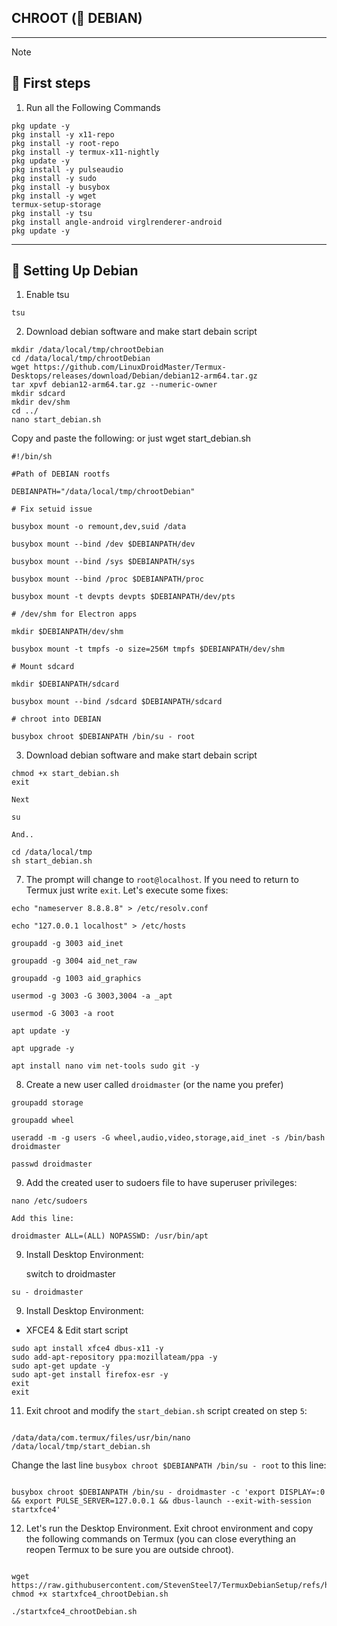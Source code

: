 ## CHROOT (🍥 DEBIAN)
---

> [!NOTE]

## 🏁 First steps <a name=first-steps-chroot></a>


1. Run all the Following Commands
```
pkg update -y
pkg install -y x11-repo
pkg install -y root-repo
pkg install -y termux-x11-nightly
pkg update -y
pkg install -y pulseaudio
pkg install -y sudo
pkg install -y busybox
pkg install -y wget
termux-setup-storage
pkg install -y tsu
pkg install angle-android virglrenderer-android
pkg update -y
```

---

## 🍥 Setting Up Debian<a name=debian-chroot-manual></a>

1. Enable tsu
```
tsu
```

2. Download debian software and make start debain script 

```
mkdir /data/local/tmp/chrootDebian
cd /data/local/tmp/chrootDebian
wget https://github.com/LinuxDroidMaster/Termux-Desktops/releases/download/Debian/debian12-arm64.tar.gz
tar xpvf debian12-arm64.tar.gz --numeric-owner
mkdir sdcard
mkdir dev/shm
cd ../
nano start_debian.sh
```

Copy and paste the following: or just wget start_debian.sh

```
#!/bin/sh

#Path of DEBIAN rootfs

DEBIANPATH="/data/local/tmp/chrootDebian"

# Fix setuid issue

busybox mount -o remount,dev,suid /data

busybox mount --bind /dev $DEBIANPATH/dev

busybox mount --bind /sys $DEBIANPATH/sys

busybox mount --bind /proc $DEBIANPATH/proc

busybox mount -t devpts devpts $DEBIANPATH/dev/pts

# /dev/shm for Electron apps

mkdir $DEBIANPATH/dev/shm

busybox mount -t tmpfs -o size=256M tmpfs $DEBIANPATH/dev/shm

# Mount sdcard

mkdir $DEBIANPATH/sdcard

busybox mount --bind /sdcard $DEBIANPATH/sdcard

# chroot into DEBIAN

busybox chroot $DEBIANPATH /bin/su - root

```

3. Download debian software and make start debain script 

```
chmod +x start_debian.sh
exit
```

	Next

```
su
```

	And..

```
cd /data/local/tmp
sh start_debian.sh
```

7. The prompt will change to `root@localhost`. If you need to return to Termux just write `exit`. Let's execute some fixes:

```
echo "nameserver 8.8.8.8" > /etc/resolv.conf

echo "127.0.0.1 localhost" > /etc/hosts

groupadd -g 3003 aid_inet

groupadd -g 3004 aid_net_raw

groupadd -g 1003 aid_graphics

usermod -g 3003 -G 3003,3004 -a _apt

usermod -G 3003 -a root

apt update -y

apt upgrade -y

apt install nano vim net-tools sudo git -y

```

8. Create a new user called `droidmaster` (or the name you prefer)

```
groupadd storage

groupadd wheel

useradd -m -g users -G wheel,audio,video,storage,aid_inet -s /bin/bash droidmaster

passwd droidmaster

```

9. Add the created user to sudoers file to have superuser privileges:

```
nano /etc/sudoers
```

	Add this line:

```
droidmaster ALL=(ALL) NOPASSWD: /usr/bin/apt
```
9. Install Desktop Environment:

	switch to droidmaster

```
su - droidmaster
```
9. Install Desktop Environment:

* XFCE4 & Edit start script

```
sudo apt install xfce4 dbus-x11 -y
sudo add-apt-repository ppa:mozillateam/ppa -y
sudo apt-get update -y
sudo apt-get install firefox-esr -y
exit
exit
```

11. Exit chroot and modify the `start_debian.sh` script created on step `5`:

```

/data/data/com.termux/files/usr/bin/nano /data/local/tmp/start_debian.sh
```

Change the last line `busybox chroot $DEBIANPATH /bin/su - root` to this line:

```

busybox chroot $DEBIANPATH /bin/su - droidmaster -c 'export DISPLAY=:0 && export PULSE_SERVER=127.0.0.1 && dbus-launch --exit-with-session startxfce4'

```

12. Let's run the Desktop Environment. Exit chroot environment and copy the following commands on Termux (you can close everything an reopen Termux to be sure you are outside chroot).

```

wget https://raw.githubusercontent.com/StevenSteel7/TermuxDebianSetup/refs/heads/main/Scripts/debian_run.sh
chmod +x startxfce4_chrootDebian.sh

./startxfce4_chrootDebian.sh

```
